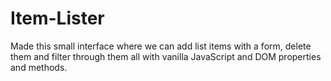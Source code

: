# Item-Lister

Made this small interface where we can add list items with a form, delete them and filter through them all with vanilla JavaScript and DOM properties and methods.
